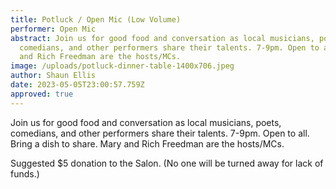 ```yaml
---
title: Potluck / Open Mic (Low Volume)
performer: Open Mic
abstract: Join us for good food and conversation as local musicians, poets,
  comedians, and other performers share their talents. 7-9pm. Open to all. Mary
  and Rich Freedman are the hosts/MCs.
image: /uploads/potluck-dinner-table-1400x706.jpeg
author: Shaun Ellis
date: 2023-05-05T23:00:57.759Z
approved: true
---
```

Join us for good food and conversation as local musicians, poets, comedians, and other performers share their talents. 7-9pm. Open to all. Bring a dish to share. Mary and Rich Freedman are the hosts/MCs.

Suggested $5 donation to the Salon. (No one will be turned away for lack of funds.)